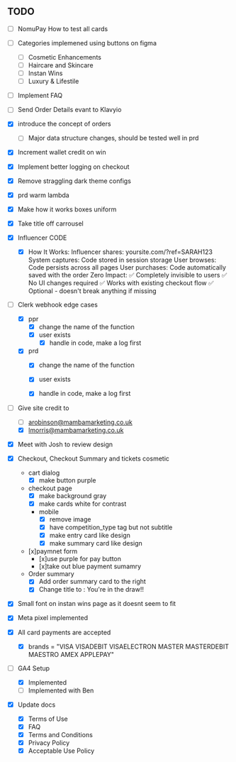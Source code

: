## TODO

- [ ] NomuPay How to test all cards
- [ ] Categories implemened using buttons on figma
  - [ ] Cosmetic Enhancements
  - [ ] Haircare and Skincare
  - [ ] Instan Wins
  - [ ] Luxury & Lifestile
- [ ] Implement FAQ
- [ ] Send Order Details evant to Klavyio

- [x] introduce the concept of orders
  - [ ] Major data structure changes, should be tested well in prd
- [x] Increment wallet credit on win
- [x] Implement better logging on checkout
- [x] Remove straggling dark theme configs
- [x] prd warm lambda
- [x] Make how it works boxes uniform
- [x] Take title off carrousel
- [x] Influencer CODE
  - [x] How It Works:
    Influencer shares: yoursite.com/?ref=SARAH123
    System captures: Code stored in session storage
    User browses: Code persists across all pages
    User purchases: Code automatically saved with the order
    Zero Impact:
    ✅ Completely invisible to users
    ✅ No UI changes required
    ✅ Works with existing checkout flow
    ✅ Optional - doesn't break anything if missing
- [ ] Clerk webhook edge cases
  - [x] ppr
    - [x] change the name of the function
    - [x] user exists
      - [x] handle in code, make a log first
  - [x] prd
    - [x] change the name of the function
    - [x] user exists
    - [x] handle in code, make a log first



- [ ] Give site credit to 
  - [ ] arobinson@mambamarketing.co.uk
  - [x] lmorris@mambamarketing.co.uk
- [x] Meet with Josh to review design
- [x] Checkout, Checkout Summary and tickets cosmetic
  - cart dialog
    - [x] make button purple 
  - checkout page
    - [x] make background gray
    - [x] make cards white for contrast
  
    - mobile
      - [x] remove image
      - [x] have competition_type tag but not subtitle
      - [x] make entry card like design
      - [x] make summary card like design
  
  - [x]paymnet form
    - [x]use purple for pay button
    - [x]take out blue payment sumamry 
  - Order summary
    - [x] Add order summary card to the right
    - [x] Change title to : You're in the draw!!
- [x] Small font on instan wins page as it doesnt seem to fit
- [x] Meta pixel implemented
- [x] All card payments are accepted
  - [x] brands = "VISA VISADEBIT VISAELECTRON MASTER MASTERDEBIT MAESTRO AMEX APPLEPAY" 
- [ ] GA4 Setup
  - [x] Implemented
  - [ ] Implemented with Ben
- [x] Update docs
  - [x] Terms of Use
  - [x] FAQ
  - [x] Terms and Conditions
  - [x] Privacy Policy
  - [x] Acceptable Use Policy
